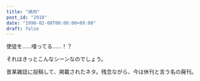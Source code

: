 ```yaml
---
title: "焼肉"
post_id: "2918"
date: "1998-02-08T00:00:00+09:00"
draft: false
---
```



使徒を……喰ってる……！？

それはきっとこんなシーンなのでしょう。

昔某雑誌に投稿して、掲載されたネタ。残念ながら、今は休刊と言う名の廃刊。
